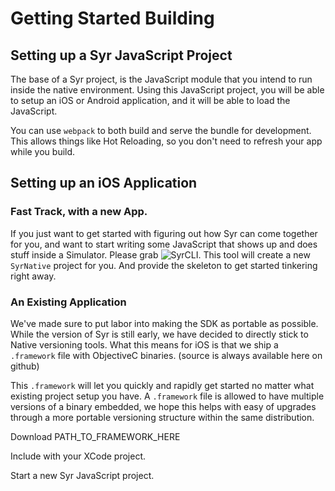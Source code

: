 # Getting Started Building

## Setting up a Syr JavaScript Project

The base of a Syr project, is the JavaScript module that you intend to run inside the native environment. Using this JavaScript project, you will be able to setup an iOS or Android application, and it will be able to load the JavaScript.

You can use `webpack` to both build and serve the bundle for development. This allows things like Hot Reloading, so you don't need to refresh your app while you build.



## Setting up an iOS Application

### Fast Track, with a new App.

If you just want to get started with figuring out how Syr can come together for you, and want to start writing some JavaScript that shows up and does stuff inside a Simulator. Please grab ![SyrCLI](https://github.com/MSiddharthReddy/syr-cli). This tool will create a new `SyrNative` project for you. And provide the skeleton to get started tinkering right away.

### An Existing Application

We've made sure to put labor into making the SDK as portable as possible. While the version of Syr is still early, we have decided to directly stick to Native versioning tools. What this means for iOS is that we ship a `.framework` file with ObjectiveC binaries. (source is always available here on github)

This `.framework` will let you quickly and rapidly get started no matter what existing project setup you have. A `.framework` file is allowed to have multiple versions of a binary embedded, we hope this helps with easy of upgrades through a more portable versioning structure within the same distribution.

Download PATH_TO_FRAMEWORK_HERE

Include with your XCode project.

Start a new Syr JavaScript project.
